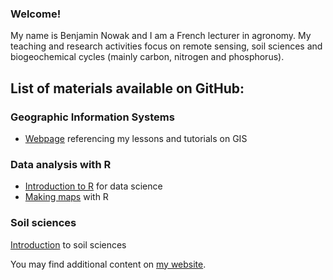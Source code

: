 ### Welcome!

My name is Benjamin Nowak and I am a French lecturer in agronomy. My teaching and research activities focus on remote sensing, soil sciences and biogeochemical cycles (mainly carbon, nitrogen and phosphorus).

## List of materials available on GitHub:

### Geographic Information Systems
- [Webpage](https://bjnnowak.github.io/gis/) referencing my lessons and tutorials on GIS

### Data analysis with R
- [Introduction to R](https://bjnnowak.github.io/Lessons/introduction_R#1) for data science
- [Making maps](https://bjnnowak.github.io/Lessons/2nd_session_R#1) with R

### Soil sciences
[Introduction](https://bjnnowak.github.io/Lessons/pedogenesis) to soil sciences


You may find additional content on [my website](https://bjnnowak.netlify.app/).
